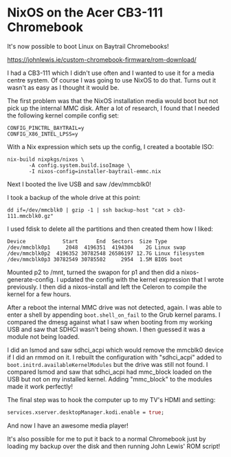 # NixOS on the Acer CB3-111 Chromebook

It's now possible to boot Linux on Baytrail Chromebooks!

https://johnlewis.ie/custom-chromebook-firmware/rom-download/

I had a CB3-111 which I didn't use often and I wanted to use it for a
media centre system. Of course I was going to use NixOS to do
that. Turns out it wasn't as easy as I thought it would be.

The first problem was that the NixOS installation media would boot but
not pick up the internal MMC disk. After a lot of research, I found
that I needed the following kernel compile config set:

```
CONFIG_PINCTRL_BAYTRAIL=y
CONFIG_X86_INTEL_LPSS=y
```

With a Nix expression which sets up the config, I created a bootable ISO:

```
nix-build nixpkgs/nixos \
       -A config.system.build.isoImage \
       -I nixos-config=installer-baytrail-emmc.nix
```

Next I booted the live USB and saw /dev/mmcblk0!

I took a backup of the whole drive at this point:

```
dd if=/dev/mmcblk0 | gzip -1 | ssh backup-host "cat > cb3-111.mmcblk0.gz"
```

I used fdisk to delete all the partitions and then created them how I
liked:

```
Device            Start      End  Sectors  Size Type
/dev/mmcblk0p1     2048  4196351  4194304    2G Linux swap
/dev/mmcblk0p2  4196352 30782548 26586197 12.7G Linux filesystem
/dev/mmcblk0p3 30782549 30785502     2954  1.5M BIOS boot
```

Mounted p2 to /mnt, turned the swapon for p1 and then did a
nixos-generate-config. I updated the config with the kernel expression
that I wrote previously. I then did a nixos-install and left the
Celeron to compile the kernel for a few hours.

After a reboot the internal MMC drive was not detected, again. I was
able to enter a shell by appending `boot.shell_on_fail` to the Grub
kernel params. I compared the dmesg against what I saw when booting
from my working USB and saw that SDHCI wasn't being shown. I then
guessed it was a module not being loaded.

I did an lsmod and saw sdhci_acpi which would remove the mmcblk0
device if I did an rmmod on it. I rebuilt the configuration with
"sdhci_acpi" added to `boot.initrd.availableKernelModules` but the
drive was still not found. I compared lsmod and saw that sdhci_acpi
had mmc_block loaded on the USB but not on my installed kernel. Adding
"mmc_block" to the modules made it work perfectly!

The final step was to hook the computer up to my TV's HDMI and setting:

```nix
services.xserver.desktopManager.kodi.enable = true;
```

And now I have an awesome media player!

It's also possible for me to put it back to a normal Chromebook just
by loading my backup over the disk and then running John Lewis' ROM
script!
